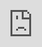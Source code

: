 ```yaml
---
layout: post
title: "Head organised EYP Hoorn"
description: "Organised the preliminary round of the European Youth Parliament"
date: 2018-11-11 00:00:00
tags: ["CV"]
background:
---
```


After having participated in the European Youth Parliament nationally and represented the Netherlands internationally, my best friend and I organised the regional selection conference of the EYP in Hoorn. We oversaw the organisation of the event, including the hosting, catering, fundraising, logistics and programme for more than 130 participants from all over Europe for 5 days. 
<br> <br>

<i> The general assembly of the EYP Hoorn: </i>


  <iframe 
    src="https://www.youtube.com/embed/SBE8TmX2ock" 
    title="YouTube video player" 
    frameborder="0" 
    allow="accelerometer; autoplay; clipboard-write; encrypted-media; gyroscope; picture-in-picture; web-share" 
    allowfullscreen
    style="position: absolute; top: 0; left: 0; width: 100%; height: 100%;">
  </iframe>
